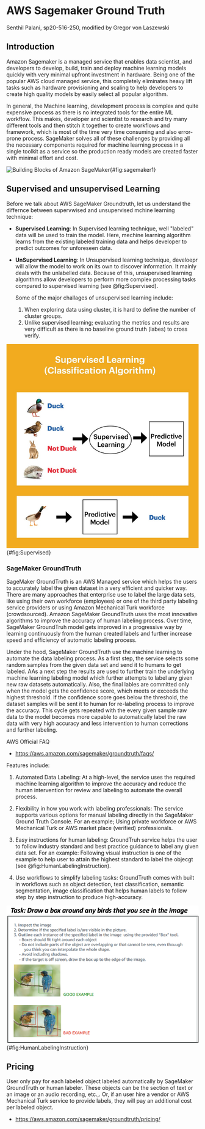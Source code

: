 # AWS Sagemaker Ground Truth 

Senthil Palani, sp20-516-250, modified by Gregor von Laszewski

## Introduction

Amazon Sagemaker is a managed service that enables data scientist, and developers to develop, build, train and deploy machine learning models quickly with very minimal upfront investment in hardware. Being one of the popular AWS cloud managed service, this completely eliminates heavy lift tasks such as hardware provisioning and scaling to help developers to create high quality models by easily select all popular algorithm.

In general, the Machine learning, development process is complex and quite expensive process as there is no integrated tools for the entire ML workflow. This makes, developer and scientist to research and try many different tools and then stitch it together to create workflows and framework, which is most of the time very time consuming and also error-prone process.
SageMaker solves all of these challenges by providing all the necessary components required for machine learning process in a single toolkit as a service so the production ready models are created faster with minimal effort and cost.

![Building Blocks of Amazon SageMaker](images//SageMaker_Overview-Chart.247eaea6e41ddca8299c5a9a9e91b5d78b751c38.png){#fig:sagemaker1}


## Supervised and unsupervised Learning

Before we talk about AWS SageMaker Groundtruth, let us understand the differnce between supervwised and unsupervised mchine learning technique:

* **Supervised Learning**: In Supervised learning technique, well "labeled" data will be used to train the model. Here, mechine learning algorithm learns from the existing labeled training data and helps developer to predict outcomes for unforeseen data.

* **UnSupervised Learning**: In Unsupervised learning technique, develoepr will allow 
  the model to work on its own to discover information. It mainly deals with the 
  unlabelled data. Because of this, unsupervised learning algorithms allow developers 
  to perform more complex processing tasks compared to supervised learning (see @fig:Supervised). 


  Some of the major challages of unsupervised learning include:

  1. When exploring data using cluster, it is hard to define the number of cluster groups.
  2. Unlike supervised learning; evaluating the metrics and results are very difficult 
     as there is no baseline ground truth (labes) to cross verify.

![Supervied-Learning Example[@GroundTruth-sp20-516-250]](images/supervised-learning.png){#fig:Supervised}


### SageMaker GroundTruth

SageMaker GroundTruth is an AWS Managed service which helps the users to accurately label the given dataset in a very efficient and quicker way. There are many approaches that enterprise use to label the large data sets, like using their own workforce (employees) or one of the third party labeling service providers or using Amazon Mechanical Turk workforce (crowdsourced).
Amazon SageMaker GroundTruth uses the most innovative algorithms to improve the accuracy of human labeling process. Over time, SageMaker GroundTruh model gets improved in a progressive way by learning continuously from the human created labels and further increase speed and efficiency of automatic labeling process.

Under the hood, SageMaker GroundTruth use the machine learning to automate the data labeling process. As a first step, the service selects some random samples from the given data set and send it to humans to get labeled. AAs a next step the results are used to further train the underlying machine learning labeling model which further attempts to label any given new raw datasets automatically. Also, the final lables are committed only when the model gets the confidence score, which meets or exceeds the highest threshold. If the confidence score goes below the threshold, the dataset samples will be sent it to human for re-labeling process to improve the accuracy. This cycle gets repeated with the every given sample raw data to the model becomes more capable to automatically label the raw data with very high accuracy and less intervention to human corrections and further labeling.

AWS Official FAQ

* <https://aws.amazon.com/sagemaker/groundtruth/faqs/>

Features include:

1. Automated Data Labeling: At a high-level, the service uses the required machine 
   learning algorithm to improve the accuracy and reduce the human intervention for 
   review and labeling to automate the overall process. 

2. Flexibility in how you work with labeling professionals: The service supports various options for 
   manual labeling directly in the SageMaker Ground Truth Console. For an example; Using private 
   workforce or AWS Mechanical Turk or AWS market place (verified) professionals. 

3. Easy instructions for human labeling: GroundTruh service helps the user to follow 
   industry standard and best practice guidance to label any given data set.
   For an example: Following visual instruction is one of the example to help user to 
   attain the highest standard to label the objecgt (see @fig:HumanLabelingInstruction).


4. Use workflows to simplify labeling tasks: GroundTruth comes with built in workflows such 
   as object detection, text classification, semantic segmentation, image classification 
   that helps human labels to follow step by step instruction to produce high-accuracy.

![Labeling Example[@GroundTruth-sp20-516-250]](images/HumanLabel.png){#fig:HumanLabelingInstruction}


## Pricing

User only pay for each labeled object labeled automatically by SageMaker GroundTruth or human 
labeler. These objects can be  the section of text or an image or an audio recording, etc.,. 
Or, if an user hire a vendor or AWS Mechanical Turk service to provide labels, 
they will pay an additional cost per labeled object. 

* <https://aws.amazon.com/sagemaker/groundtruth/pricing/>


